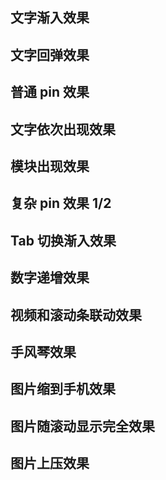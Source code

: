## 文字渐入效果

## 文字回弹效果

## 普通 pin 效果

## 文字依次出现效果

## 模块出现效果

## 复杂 pin 效果 1/2

## Tab 切换渐入效果

## 数字递增效果

## 视频和滚动条联动效果

## 手风琴效果

## 图片缩到手机效果

## 图片随滚动显示完全效果

## 图片上压效果
